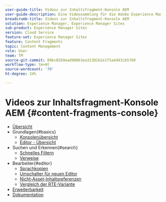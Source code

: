 ```yaml
---
user-guide-title: Videos zur Inhaltsfragment-Konsole AEM
user-guide-description: Eine Videosammlung für die Adobe Experience Manager Content Fragment-Konsole.
breadcrumb-title: Videos zur Inhaltsfragment-Konsole AEM
solution: Experience Manager, Experience Manager Sites
sub-product: Experience Manager Sites
version: Cloud Service
feature-set: Experience Manager Sites
feature: Content Fragments
topic: Content Management
role: User
team: TM
source-git-commit: 89bc02b9ead98063ea31301b2e1f5a4d43cb5760
workflow-type: tm+mt
source-wordcount: '70'
ht-degree: 24%

---
```



# Videos zur Inhaltsfragment-Konsole AEM {#content-fragments-console}

+ [Übersicht](overview.md)
+ Grundlagen{#basics}
   + [Konsolenübersicht](./basics/content-fragments-console.md)
   + [Editor - Übersicht](./basics/content-fragment-editor.md)
+ Suchen und Erkennen{#search}
   + [Schnelles Filtern](search/fast-filtering.md)
   + [Verweise](search/references.md)
+ Bearbeiter{#editor}
   + [Sprachkopien](editor/language-copies.md)
   + [Umschalter für neuen Editor](editor/new-editor-toggle.md)
   + [Nicht-Asset-Inhaltsreferenzen](editor/non-asset-content-references.md)
   + [Vergleich der RTE-Variante](editor/rte-variant-compare.md)
+ [Erweiterbarkeit](https://experienceleague.adobe.com/docs/experience-manager-learn/cloud-service/developing/extensibility/content-fragments/overview.html)
+ [Dokumentation](https://experienceleague.adobe.com/docs/experience-manager-cloud-service/content/sites/administering/content-fragments/content-fragments-console.html?lang=de)
